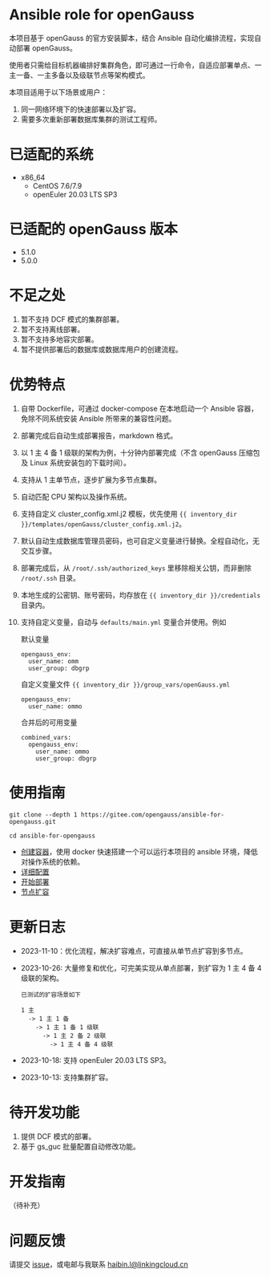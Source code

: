 # Ansible role for openGauss

本项目基于 openGauss 的官方安装脚本，结合 Ansible 自动化编排流程，实现自动部署 openGauss。

使用者只需给目标机器编排好集群角色，即可通过一行命令，自适应部署单点、一主一备、一主多备以及级联节点等架构模式。

本项目适用于以下场景或用户：

1. 同一网络环境下的快速部署以及扩容。
1. 需要多次重新部署数据库集群的测试工程师。

# 已适配的系统

* x86_64
  * CentOS 7.6/7.9
  * openEuler 20.03 LTS SP3

# 已适配的 openGauss 版本

* 5.1.0
* 5.0.0

# 不足之处

1. 暂不支持 DCF 模式的集群部署。
1. 暂不支持离线部署。
1. 暂不支持多地容灾部署。
1. 暂不提供部署后的数据库或数据库用户的创建流程。

# 优势特点

1. 自带 Dockerfile，可通过 docker-compose 在本地启动一个 Ansible 容器，免除不同系统安装 Ansible 所带来的兼容性问题。
1. 部署完成后自动生成部署报告，markdown 格式。
1. 以 1 主 4 备 1 级联的架构为例，十分钟内部署完成（不含 openGauss 压缩包及 Linux 系统安装包的下载时间）。
1. 支持从 1 主单节点，逐步扩展为多节点集群。
1. 自动匹配 CPU 架构以及操作系统。
1. 支持自定义 cluster_config.xml.j2 模板，优先使用 `{{ inventory_dir }}/templates/openGauss/cluster_config.xml.j2`。
1. 默认自动生成数据库管理员密码，也可自定义变量进行替换。全程自动化，无交互步骤。
1. 部署完成后，从 `/root/.ssh/authorized_keys` 里移除相关公钥，而非删除 `/root/.ssh` 目录。
1. 本地生成的公密钥、账号密码，均存放在 `{{ inventory_dir }}/credentials` 目录内。
1. 支持自定义变量，自动与 `defaults/main.yml` 变量合并使用。例如

    默认变量

    ```
    opengauss_env:
      user_name: omm
      user_group: dbgrp
    ```

    自定义变量文件 `{{ inventory_dir }}/group_vars/openGauss.yml`

    ```
    opengauss_env:
      user_name: ommo
    ```

    合并后的可用变量

    ```
    combined_vars:
      opengauss_env:
        user_name: ommo
        user_group: dbgrp
    ```

# 使用指南

```
git clone --depth 1 https://gitee.com/opengauss/ansible-for-opengauss.git

cd ansible-for-opengauss
```

* [创建容器](docs/01-ansible-in-docker.md)，使用 docker 快速搭建一个可以运行本项目的 ansible 环境，降低对操作系统的依赖。
* [详细配置](docs/02-pre-set.md)
* [开始部署](docs/03-deploy.md)
* [节点扩容](docs/04-expansion.md)

# 更新日志

* 2023-11-10：优化流程，解决扩容难点，可直接从单节点扩容到多节点。
* 2023-10-26: 大量修复和优化，可完美实现从单点部署，到扩容为 1 主 4 备 4 级联的架构。

  ```
  已测试的扩容场景如下

  1 主
    -> 1 主 1 备
      -> 1 主 1 备 1 级联
        -> 1 主 2 备 2 级联
          -> 1 主 4 备 4 级联
  ```
* 2023-10-18: 支持 openEuler 20.03 LTS SP3。
* 2023-10-13: 支持集群扩容。

# 待开发功能

1. 提供 DCF 模式的部署。
1. 基于 gs_guc 批量配置自动修改功能。

# 开发指南

（待补充）

# 问题反馈

请提交 [issue](https://gitee.com/opengauss/ansible-for-opengauss/issues)，或电邮与我联系 haibin.l@linkingcloud.cn